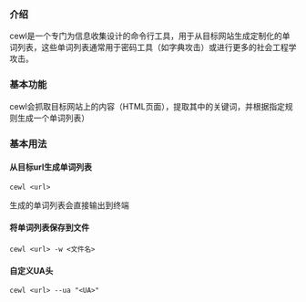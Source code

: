 ### 介绍

cewl是一个专门为信息收集设计的命令行工具，用于从目标网站生成定制化的单词列表，这些单词列表通常用于密码工具（如字典攻击）或进行更多的社会工程学攻击。



### 基本功能

cewl会抓取目标网站上的内容（HTML页面），提取其中的关键词，并根据指定规则生成一个单词列表）





### 基本用法



#### 从目标url生成单词列表

```
cewl <url>
```

生成的单词列表会直接输出到终端





#### 将单词列表保存到文件

```
cewl <url> -w <文件名>
```





#### 自定义UA头

```
cewl <url> --ua "<UA>"
```

